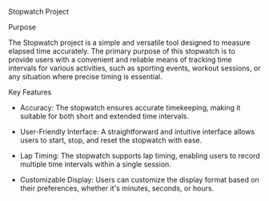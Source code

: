 
Stopwatch Project

Purpose

The Stopwatch project is a simple and versatile tool designed to measure elapsed time accurately. The primary purpose of this stopwatch is to provide users with a convenient and reliable means of tracking time intervals for various activities, such as sporting events, workout sessions, or any situation where precise timing is essential.

Key Features

* Accuracy: The stopwatch ensures accurate timekeeping, making it suitable for both short and extended time intervals.

* User-Friendly Interface: A straightforward and intuitive interface allows users to start, stop, and reset the stopwatch with ease.

* Lap Timing: The stopwatch supports lap timing, enabling users to record multiple time intervals within a single session.

* Customizable Display: Users can customize the display format based on their preferences, whether it's minutes, seconds, or hours.
